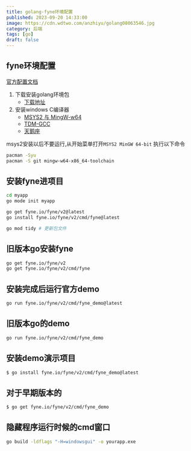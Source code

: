 ```yaml
---
title: golang-fyne环境配置
published: 2023-09-20 14:33:00
image: https://cdn.wdtwo.com/anzhiyu/golang08063546.jpg
category: 后端
tags: [go]
draft: false
---
```


## fyne环境配置

[官方配置文档](https://developer.fyne.io/started/)

1. 下载安装golang环境包
   - [下载地址](https://go.dev/dl/)
2. 安装windows C编译器
   - [MSYS2 与 MingW-w64](https://www.msys2.org/)
   - [TDM-GCC](https://jmeubank.github.io/tdm-gcc/download/)
   - [天鹅座](https://www.cygwin.com/)


msys2安装以后不要运行,从开始菜单打开`MSYS2 MinGW 64-bit`
执行以下命令
```bash
pacman -Syu
pacman -S git mingw-w64-x86_64-toolchain
```

## 安装fyne进项目
```bash
cd myapp
go mode init myapp

go get fyne.io/fyne/v2@latest
go install fyne.io/fyne/v2/cmd/fyne@latest

go mod tidy # 更新包文件
```

## 旧版本go安装fyne
```bash
go get fyne.io/fyne/v2
go get fyne.io/fyne/v2/cmd/fyne
```

## 安装完成后运行官方demo
```bash
go run fyne.io/fyne/v2/cmd/fyne_demo@latest
```

## 旧版本go的demo
```bash
go run fyne.io/fyne/v2/cmd/fyne_demo
```

## 安装demo演示项目
```bash
$ go install fyne.io/fyne/v2/cmd/fyne_demo@latest
```

## 对于早期版本的
```bash
$ go get fyne.io/fyne/v2/cmd/fyne_demo
```

## 隐藏程序运行时候的cmd窗口
```bash
go build -ldflags "-H=windowsgui" -o yourapp.exe
```
